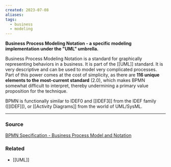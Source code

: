 ```yaml
---
created: 2023-07-08
aliases: 
tags:
  - business
  - modeling
---
```

**Business Process Modeling Notation - a specific modeling implementation under the "UML" umbrella.**

Business Process Modeling Notation is a standard for graphically representing behaviors in a business. It is part of the [[UML]] standard. It is very descriptive and can be used to model very complicated processes. Part of this power comes at the cost of simplicity, as there are **116 unique elements to the most-current standard** (2.0), which makes BPMN somewhat difficult to interpret, thereby undermining a primary value proposition for the technique.

BPMN is functionally similar to IDEF0 and [[IDEF3]] from the IDEF family ([[IDEF]]), or [[Activity Diagrams]] from the world of UML/SysML.

---

### Source

[BPMN Specification - Business Process Model and Notation](https://www.bpmn.org/)

### Related
- [[UML]]